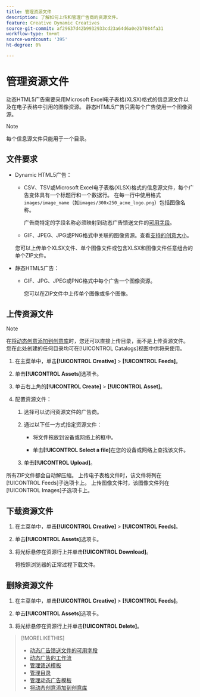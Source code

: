 ```yaml
---
title: 管理资源文件
description: 了解如何上传和管理广告商的资源文件。
feature: Creative Dynamic Creatives
source-git-commit: af29637d42b9932933cd23a64d6a0e2b7084fa31
workflow-type: tm+mt
source-wordcount: '395'
ht-degree: 0%

---
```


# 管理资源文件

动态HTML5广告需要采用Microsoft Excel电子表格(XLSX)格式的信息源文件以及在电子表格中引用的图像资源。 静态HTML5广告只需每个广告使用一个图像资源。


>[!NOTE]
>
> 每个信息源文件只能用于一个目录。

## 文件要求

* Dynamic HTML5广告：

   * CSV、TSV或Microsoft Excel电子表格(XLSX)格式的信息源文件，每个广告变体具有一个标题行和一个数据行。 在每一行中使用格式`images/image_name`（如`images/300x250_acme_logo.png`）包括图像名称。

     广告商特定的字段名称必须映射到动态广告馈送文件的[可用字段](/help/creative/appendix-available-feed-fields.md)。

   * GIF、JPEG、JPG或PNG格式中关联的图像资源。<!-- Is this true: The maximum file size is two (2) MB. -->查看[支持的创意大小](/help/creative/creative-libraries/creative-sizes.md)。

  您可以上传单个XLSX文件、单个图像文件或包含XLSX和图像文件任意组合的单个ZIP文件。<!-- Check w/eng re any limitations or best practices WRT number of files and filesize allowed -->

* 静态HTML5广告：

   * GIF、JPG、JPEG或PNG格式中每个广告一个图像资源。

     您可以在ZIP文件中上传单个图像或多个图像。<!-- Check w/eng re any limitations or best practices WRT number of files and filesize allowed -->

## 上传资源文件

>[!NOTE]
>
>在[将动态创意添加到创意库](/help/creative/creative-libraries/creative-add-dynamic.md)时，您还可以直接上传目录，而不是上传资源文件。 您在此处创建的任何目录均可在[!UICONTROL Catalogs]视图中供将来使用。

1. 在主菜单中，单击&#x200B;**[!UICONTROL Creative]** > **[!UICONTROL Feeds]**。

1. 单击&#x200B;**[!UICONTROL Assets]**&#x200B;选项卡。

1. 单击右上角的&#x200B;**[!UICONTROL Create]** > **[!UICONTROL Asset]**。

1. 配置资源文件：

   1. 选择可以访问资源文件的广告商。

   1. 通过以下任一方式指定资源文件：

      * 将文件拖放到设备或网络上的框中。

      * 单击&#x200B;**[!UICONTROL Select a file]**&#x200B;在您的设备或网络上查找该文件。

   1. 单击&#x200B;**[!UICONTROL Upload]**。

所有ZIP文件都会自动解压缩。 上传电子表格文件时，该文件将列在[!UICONTROL Feeds]子选项卡上。 上传图像文件时，该图像文件列在[!UICONTROL Images]子选项卡上。

## 下载资源文件

1. 在主菜单中，单击&#x200B;**[!UICONTROL Creative]** > **[!UICONTROL Feeds]**。

1. 单击&#x200B;**[!UICONTROL Assets]**&#x200B;选项卡。

1. 将光标悬停在资源行上并单击&#x200B;**[!UICONTROL Download]**。

   将按照浏览器的正常过程下载文件。

## 删除资源文件

1. 在主菜单中，单击&#x200B;**[!UICONTROL Creative]** > **[!UICONTROL Feeds]**。

1. 单击&#x200B;**[!UICONTROL Assets]**&#x200B;选项卡。

1. 将光标悬停在资源行上并单击&#x200B;**[!UICONTROL Delete]**。

>[!MORELIKETHIS]
>
>* [动态广告馈送文件的可用字段](/help/creative/appendix-available-feed-fields.md)
>* [动态广告的工作流](/help/creative/introduction/workflow-dynamic-ads.md)
>* [管理馈送模板](/help/creative/feeds/feed-template-manage.md)
>* [管理目录](/help/creative/feeds/catalog-manage.md)
>* [管理动态广告模板](/help/creative/ad-templates/ad-template-manage.md)
>* [将动态创意添加到创意库](/help/creative/creative-libraries/creative-add-dynamic.md)

